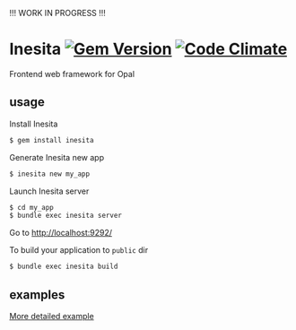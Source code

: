 !!! WORK IN PROGRESS !!!

# Inesita [![Gem Version](https://badge.fury.io/rb/inesita.svg)](http://badge.fury.io/rb/inesita) [![Code Climate](https://codeclimate.com/github/fazibear/opal-virtual-dom/badges/gpa.svg)](https://codeclimate.com/github/fazibear/inesita)

Frontend web framework for Opal

## usage

Install Inesita

```sh
$ gem install inesita
```
Generate Inesita new app

```sh
$ inesita new my_app
```
Launch Inesita server

```sh
$ cd my_app
$ bundle exec inesita server
```
Go to [http://localhost:9292/](http://localhost:9292/)

To build your application to `public` dir

```sh
$ bundle exec inesita build
```
## examples

[More detailed example](https://github.com/fazibear/inesita-example)
